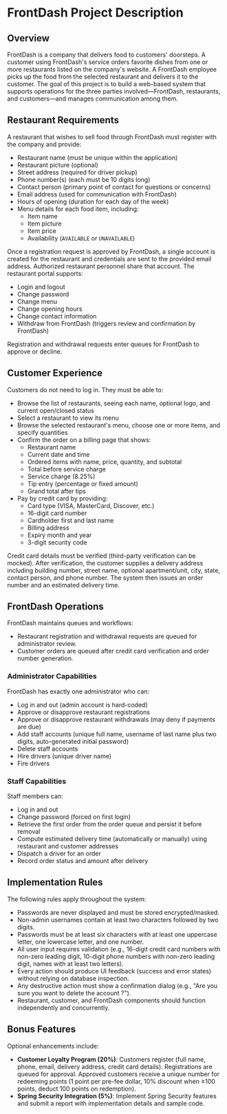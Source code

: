 # FrontDash Project Description

## Overview
FrontDash is a company that delivers food to customers' doorsteps. A customer using FrontDash's service orders favorite dishes from one or more restaurants listed on the company's website. A FrontDash employee picks up the food from the selected restaurant and delivers it to the customer. The goal of this project is to build a web-based system that supports operations for the three parties involved—FrontDash, restaurants, and customers—and manages communication among them.

## Restaurant Requirements
A restaurant that wishes to sell food through FrontDash must register with the company and provide:

- Restaurant name (must be unique within the application)
- Restaurant picture (optional)
- Street address (required for driver pickup)
- Phone number(s) (each must be 10 digits long)
- Contact person (primary point of contact for questions or concerns)
- Email address (used for communication with FrontDash)
- Hours of opening (duration for each day of the week)
- Menu details for each food item, including:
  - Item name
  - Item picture
  - Item price
  - Availability (`AVAILABLE` or `UNAVAILABLE`)

Once a registration request is approved by FrontDash, a single account is created for the restaurant and credentials are sent to the provided email address. Authorized restaurant personnel share that account. The restaurant portal supports:

- Login and logout
- Change password
- Change menu
- Change opening hours
- Change contact information
- Withdraw from FrontDash (triggers review and confirmation by FrontDash)

Registration and withdrawal requests enter queues for FrontDash to approve or decline.

## Customer Experience
Customers do not need to log in. They must be able to:

- Browse the list of restaurants, seeing each name, optional logo, and current open/closed status
- Select a restaurant to view its menu
- Browse the selected restaurant's menu, choose one or more items, and specify quantities
- Confirm the order on a billing page that shows:
  - Restaurant name
  - Current date and time
  - Ordered items with name, price, quantity, and subtotal
  - Total before service charge
  - Service charge (8.25%)
  - Tip entry (percentage or fixed amount)
  - Grand total after tips
- Pay by credit card by providing:
  - Card type (VISA, MasterCard, Discover, etc.)
  - 16-digit card number
  - Cardholder first and last name
  - Billing address
  - Expiry month and year
  - 3-digit security code

Credit card details must be verified (third-party verification can be mocked). After verification, the customer supplies a delivery address including building number, street name, optional apartment/unit, city, state, contact person, and phone number. The system then issues an order number and an estimated delivery time.

## FrontDash Operations
FrontDash maintains queues and workflows:

- Restaurant registration and withdrawal requests are queued for administrator review.
- Customer orders are queued after credit card verification and order number generation.

### Administrator Capabilities
FrontDash has exactly one administrator who can:

- Log in and out (admin account is hard-coded)
- Approve or disapprove restaurant registrations
- Approve or disapprove restaurant withdrawals (may deny if payments are due)
- Add staff accounts (unique full name, username of last name plus two digits, auto-generated initial password)
- Delete staff accounts
- Hire drivers (unique driver name)
- Fire drivers

### Staff Capabilities
Staff members can:

- Log in and out
- Change password (forced on first login)
- Retrieve the first order from the order queue and persist it before removal
- Compute estimated delivery time (automatically or manually) using restaurant and customer addresses
- Dispatch a driver for an order
- Record order status and amount after delivery

## Implementation Rules
The following rules apply throughout the system:

- Passwords are never displayed and must be stored encrypted/masked.
- Non-admin usernames contain at least two characters followed by two digits.
- Passwords must be at least six characters with at least one uppercase letter, one lowercase letter, and one number.
- All user input requires validation (e.g., 16-digit credit card numbers with non-zero leading digit, 10-digit phone numbers with non-zero leading digit, names with at least two letters).
- Every action should produce UI feedback (success and error states) without relying on database inspection.
- Any destructive action must show a confirmation dialog (e.g., "Are you sure you want to delete the account <username>?").
- Restaurant, customer, and FrontDash components should function independently and concurrently.

## Bonus Features
Optional enhancements include:

- **Customer Loyalty Program (20%)**: Customers register (full name, phone, email, delivery address, credit card details). Registrations are queued for approval. Approved customers receive a unique number for redeeming points (1 point per pre-fee dollar, 10% discount when ≥100 points, deduct 100 points on redemption).
- **Spring Security Integration (5%)**: Implement Spring Security features and submit a report with implementation details and sample code.
